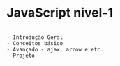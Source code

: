# JavaScript nivel-1

```

- Introdução Geral
- Conceitos básico
- Avançado - ajax, arrow e etc.
- Projeto